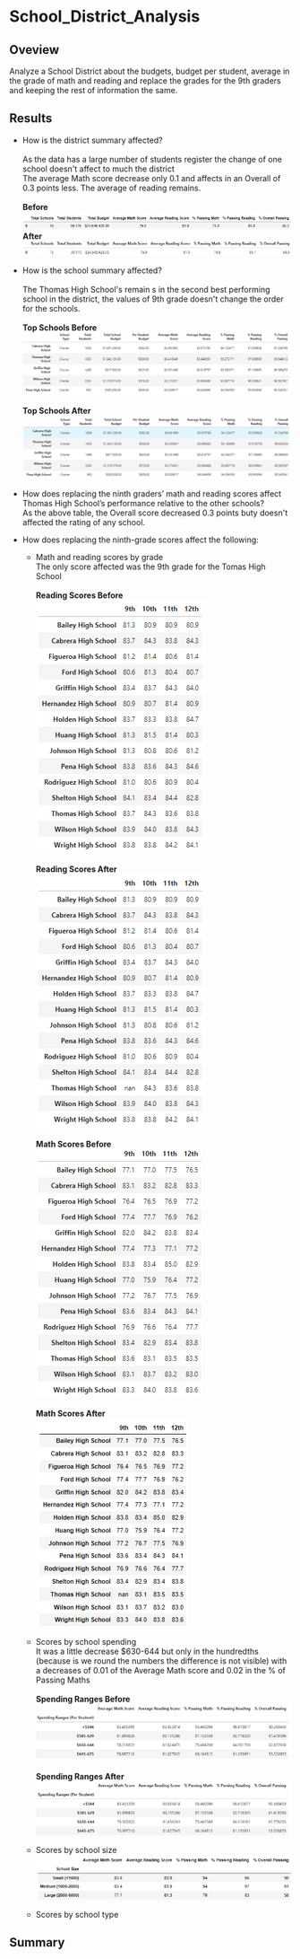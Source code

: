 # School_District_Analysis
## Oveview 
Analyze a School District about the budgets, budget per student, average in the grade of math and reading and replace the grades for the 9th graders and keeping the rest of information the same.

## Results
* How is the district summary affected?
<br><br> As the data has a large number of students register the change of one school doesn't affect to much the district
<br> The average Math score decrease only 0.1 and affects in an Overall of 0.3 points less. The average of reading remains.
<br><br>**Before**
<br>![District_before](https://github.com/KarlaPerezR/School_District_Analysis/blob/main/Resources/District_before.PNG)
<br>**After**
<br>![District_after](https://github.com/KarlaPerezR/School_District_Analysis/blob/main/Resources/District_after.PNG)

* How is the school summary affected?
<br><br>The Thomas High School's remain s in the second best performing school in the district, the values of 9th grade doesn't change the order for the schools.
<br><br>**Top Schools Before**
<br>![Top_before](https://github.com/KarlaPerezR/School_District_Analysis/blob/main/Resources/Top_Before.PNG)
<br><br>**Top Schools After**
<br>![Top_after](https://github.com/KarlaPerezR/School_District_Analysis/blob/main/Resources/Top_After.PNG)

* How does replacing the ninth graders’ math and reading scores affect Thomas High School’s performance relative to the other schools?
<br>As the above table, the Overall score decreased 0.3 points buty doesn't affected the rating of any school.

* How does replacing the ninth-grade scores affect the following:
  * Math and reading scores by grade
 <br> The only score affected was the 9th grade for the Tomas High School
<br><br>**Reading Scores Before**
<br>![Reading_before](https://github.com/KarlaPerezR/School_District_Analysis/blob/main/Resources/9th_before.PNG)
<br><br>**Reading Scores After**
<br>![Reading_after](https://github.com/KarlaPerezR/School_District_Analysis/blob/main/Resources/9th_after.PNG)
<br><br>**Math Scores Before**
<br>![Math_before](https://github.com/KarlaPerezR/School_District_Analysis/blob/main/Resources/Reading_before.PNG)
<br><br>**Math Scores After**
<br>![Math_after](https://github.com/KarlaPerezR/School_District_Analysis/blob/main/Resources/Reading_after.PNG)

  * Scores by school spending
  <br>It was a little decrease $630-644 but only in the hundredths (because is we round the numbers the difference is not visible) with a decreases of 0.01 of the Average Math score and 0.02 in the % of Passing Maths
  <br><br>**Spending Ranges Before**
<br>![Spending_before](https://github.com/KarlaPerezR/School_District_Analysis/blob/main/Resources/Spending_before.PNG)
<br><br>**Spending Ranges After**
<br>![Spending_after](https://github.com/KarlaPerezR/School_District_Analysis/blob/main/Resources/Spending_after.PNG)
  * Scores by school size
<br>![School_size](https://github.com/KarlaPerezR/School_District_Analysis/blob/main/Resources/SchoolSize.PNG)

  * Scores by school type

## Summary
